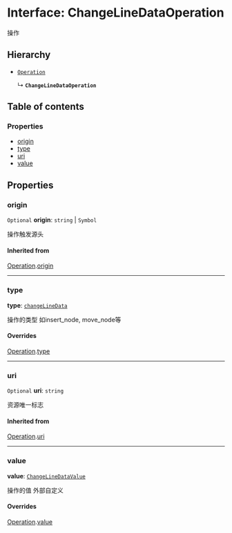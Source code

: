 # Interface: ChangeLineDataOperation

操作

## Hierarchy

* [`Operation`](/auto-docs/free-layout-editor/interfaces/Operation.md)

  ↳ **`ChangeLineDataOperation`**

## Table of contents

### Properties

* [origin](/auto-docs/free-layout-editor/interfaces/ChangeLineDataOperation.md#origin)
* [type](/auto-docs/free-layout-editor/interfaces/ChangeLineDataOperation.md#type)
* [uri](/auto-docs/free-layout-editor/interfaces/ChangeLineDataOperation.md#uri)
* [value](/auto-docs/free-layout-editor/interfaces/ChangeLineDataOperation.md#value)

## Properties

### origin

`Optional` **origin**: `string` | `Symbol`

操作触发源头

#### Inherited from

[Operation](/auto-docs/free-layout-editor/interfaces/Operation.md).[origin](/auto-docs/free-layout-editor/interfaces/Operation.md#origin)

***

### type

**type**: [`changeLineData`](/auto-docs/free-layout-editor/enums/FreeOperationType.md#changelinedata)

操作的类型 如insert\_node, move\_node等

#### Overrides

[Operation](/auto-docs/free-layout-editor/interfaces/Operation.md).[type](/auto-docs/free-layout-editor/interfaces/Operation.md#type)

***

### uri

`Optional` **uri**: `string`

资源唯一标志

#### Inherited from

[Operation](/auto-docs/free-layout-editor/interfaces/Operation.md).[uri](/auto-docs/free-layout-editor/interfaces/Operation.md#uri)

***

### value

**value**: [`ChangeLineDataValue`](/auto-docs/free-layout-editor/interfaces/ChangeLineDataValue.md)

操作的值 外部自定义

#### Overrides

[Operation](/auto-docs/free-layout-editor/interfaces/Operation.md).[value](/auto-docs/free-layout-editor/interfaces/Operation.md#value)
